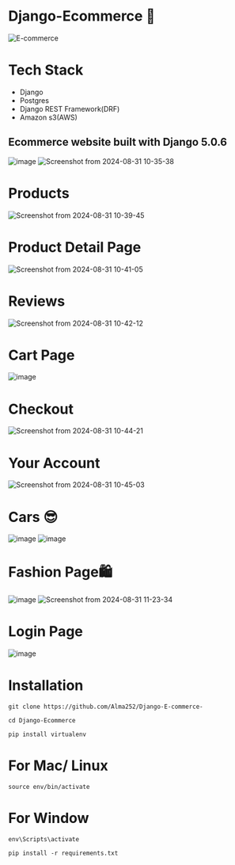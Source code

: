# Django-Ecommerce 🛒
![E-commerce](https://github.com/user-attachments/assets/9e2fcdea-7f12-4318-92c5-1ed296def569)
# Tech Stack
+ Django
+ Postgres
+ Django REST Framework(DRF)
+ Amazon s3(AWS)
  

## Ecommerce website built with Django 5.0.6

![image](https://github.com/user-attachments/assets/afd5cf29-8c08-4485-b4e6-d2c1b5078cb6)
![Screenshot from 2024-08-31 10-35-38](https://github.com/user-attachments/assets/b334627e-c887-482f-bedd-bd940e0b6d2b)

# Products
![Screenshot from 2024-08-31 10-39-45](https://github.com/user-attachments/assets/b302c4d0-9049-4180-b915-9ca09b61f8bd)

# Product Detail Page
![Screenshot from 2024-08-31 10-41-05](https://github.com/user-attachments/assets/ebff1f8a-9262-4770-a95f-5e539e5ff3a2)

# Reviews
![Screenshot from 2024-08-31 10-42-12](https://github.com/user-attachments/assets/bc03371c-c2ab-4370-ba6b-2dd4c8193589)

# Cart Page
![image](https://github.com/user-attachments/assets/1f72c0fb-c579-4fc6-ad56-797b10274ee9)


# Checkout
![Screenshot from 2024-08-31 10-44-21](https://github.com/user-attachments/assets/e6b979ec-c40a-4381-be9a-57c605257ac4)

# Your Account
![Screenshot from 2024-08-31 10-45-03](https://github.com/user-attachments/assets/55c3a4a6-62de-4cb1-9e54-7f0af4e572c6)

# Cars 😎
![image](https://github.com/user-attachments/assets/863d37f5-2b0f-4cc1-9ac2-3a9cc69bf1ca)
![image](https://github.com/user-attachments/assets/8277b475-57d9-40ff-b565-bb668e2f2d66)

# Fashion Page🛍
![image](https://github.com/user-attachments/assets/b33549c0-5d65-4aa0-9f8e-24587ea548b1)
![Screenshot from 2024-08-31 11-23-34](https://github.com/user-attachments/assets/e3378620-2122-4762-931d-3b64bbb0a812)



# Login Page
![image](https://github.com/user-attachments/assets/03e8292c-fc49-49c8-92a1-69c5174732f5)

# Installation
`git clone https://github.com/Alma252/Django-E-commerce-`

`cd Django-Ecommerce`

`pip install virtualenv`

# For Mac/ Linux 
`source env/bin/activate`

# For Window
`env\Scripts\activate`

`pip install -r requirements.txt`




